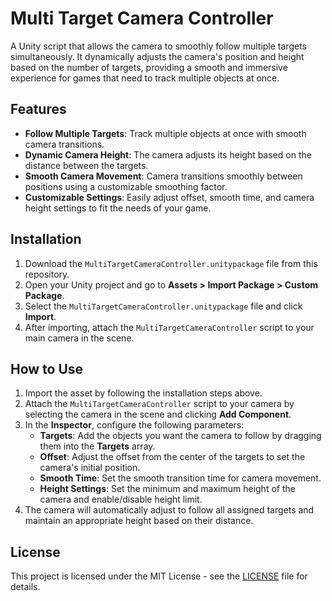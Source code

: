 # Multi Target Camera Controller  
A Unity script that allows the camera to smoothly follow multiple targets simultaneously. It dynamically adjusts the camera's position and height based on the number of targets, providing a smooth and immersive experience for games that need to track multiple objects at once.

## Features  
- **Follow Multiple Targets**: Track multiple objects at once with smooth camera transitions.  
- **Dynamic Camera Height**: The camera adjusts its height based on the distance between the targets.  
- **Smooth Camera Movement**: Camera transitions smoothly between positions using a customizable smoothing factor.  
- **Customizable Settings**: Easily adjust offset, smooth time, and camera height settings to fit the needs of your game.

## Installation  
1. Download the `MultiTargetCameraController.unitypackage` file from this repository.  
2. Open your Unity project and go to **Assets > Import Package > Custom Package**.  
3. Select the `MultiTargetCameraController.unitypackage` file and click **Import**.  
4. After importing, attach the `MultiTargetCameraController` script to your main camera in the scene.

## How to Use  
1. Import the asset by following the installation steps above.  
2. Attach the `MultiTargetCameraController` script to your camera by selecting the camera in the scene and clicking **Add Component**.  
3. In the **Inspector**, configure the following parameters:
   - **Targets**: Add the objects you want the camera to follow by dragging them into the **Targets** array.
   - **Offset**: Adjust the offset from the center of the targets to set the camera's initial position.
   - **Smooth Time**: Set the smooth transition time for camera movement.
   - **Height Settings**: Set the minimum and maximum height of the camera and enable/disable height limit.
4. The camera will automatically adjust to follow all assigned targets and maintain an appropriate height based on their distance.

## License  
This project is licensed under the MIT License - see the [LICENSE](LICENSE) file for details.
